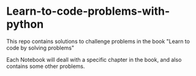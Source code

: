 # Learn-to-code-problems-with-python

This repo contains solutions to challenge problems in the book "Learn to code by solving problems"

Each Notebook will deall with a specific chapter in the book, and also contains some other problems.
